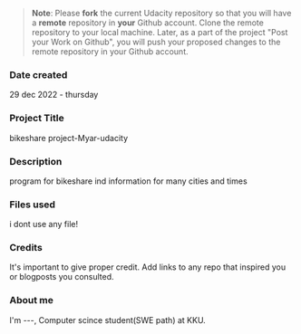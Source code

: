 >**Note**: Please **fork** the current Udacity repository so that you will have a **remote** repository in **your** Github account. Clone the remote repository to your local machine. Later, as a part of the project "Post your Work on Github", you will push your proposed changes to the remote repository in your Github account.

### Date created
29 dec 2022 - thursday

### Project Title
bikeshare project-Myar-udacity

### Description
program for bikeshare ind information for many cities and times

### Files used
i dont use any file!

### Credits
It's important to give proper credit. Add links to any repo that inspired you or blogposts you consulted.

### About me
I'm ---, Computer scince student(SWE path) at KKU.
